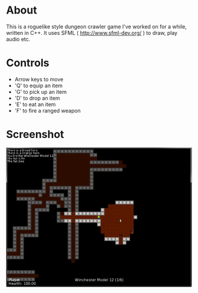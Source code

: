 # About 

This is a roguelike style dungeon crawler game I've worked on for a while, written in C++. 
It uses SFML ( http://www.sfml-dev.org/ ) to draw, play audio etc. 

# Controls
- Arrow keys to move
- 'Q' to equip an item
- 'G' to pick up an item
- 'D' to drop an item
- 'E' to eat an item
- 'F' to fire a ranged weapon

# Screenshot
![Game](Screenshot.png)
